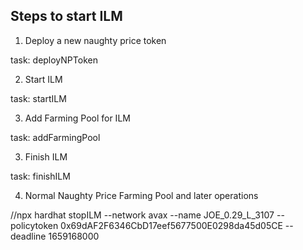 ## Steps to start ILM

1. Deploy a new naughty price token

task: deployNPToken


2. Start ILM

task: startILM

3. Add Farming Pool for ILM

task: addFarmingPool

3. Finish ILM

task: finishILM

4. Normal Naughty Price Farming Pool and later operations

//npx hardhat stopILM --network avax --name JOE_0.29_L_3107 --policytoken 0x69dAF2F6346CbD17eef5677500E0298da45d05CE --deadline 1659168000  